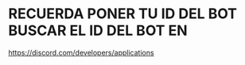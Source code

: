 # RECUERDA  PONER TU ID DEL BOT BUSCAR EL ID DEL BOT EN 

https://discord.com/developers/applications
